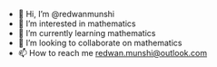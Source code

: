 - 👋 Hi, I’m @redwanmunshi
- 👀 I’m interested in mathematics
- 🌱 I’m currently learning mathematics
- 💞️ I’m looking to collaborate on mathematics
- 📫 How to reach me redwan.munshi@outlook.com

<!---
redwanmunshi/redwanmunshi is a ✨ special ✨ repository because its `README.md` (this file) appears on your GitHub profile.
You can click the Preview link to take a look at your changes.
--->
